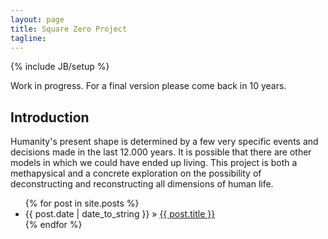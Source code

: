 ```yaml
---
layout: page
title: Square Zero Project
tagline: 
---
```

{% include JB/setup %}

Work in progress. For a final version please come back in 10 years.

## Introduction

Humanity's present shape is determined by a few very specific events and decisions made in the last 12.000 years. It is possible that there are other models in which we could have ended up living. This project is both a methapysical and a concrete exploration on the possibility of deconstructing and reconstructing all dimensions of human life.

<ul class="posts">
  {% for post in site.posts %}
    <li><span>{{ post.date | date_to_string }}</span> &raquo; <a href="{{ BASE_PATH }}{{ post.url }}">{{ post.title }}</a></li>
  {% endfor %}
</ul>


